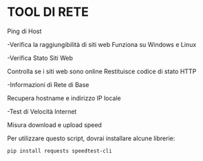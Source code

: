 # TOOL DI RETE
Ping di Host

-Verifica la raggiungibilità di siti web
Funziona su Windows e Linux


-Verifica Stato Siti Web

Controlla se i siti web sono online
Restituisce codice di stato HTTP


-Informazioni di Rete di Base

Recupera hostname e indirizzo IP locale


-Test di Velocità Internet

Misura download e upload speed



Per utilizzare questo script, dovrai installare alcune librerie:
```
pip install requests speedtest-cli
